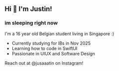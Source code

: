 ## Hi 👋 I'm Justin!

### im sleeping right now

I'm a 16 year old Belgian student living in Singapore :)

- Currently studying for IBs in Nov 2025
- Learning how to code in SwiftUI
- Passionate in UIUX and Software Design

Reach out at @jusaaatin on Instagram!

